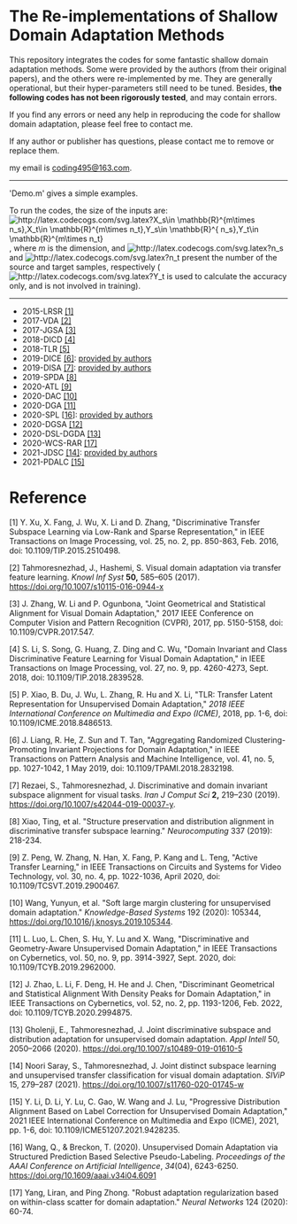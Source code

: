 # The Re-implementations of Shallow Domain Adaptation Methods

This repository integrates the codes for some fantastic shallow domain adaptation methods. Some were provided by the authors (from their original papers), and the others were re-implemented  by me. They are generally operational, but their hyper-parameters still need to be tuned. Besides,  **the following codes has not been rigorously tested**, and may contain errors. 

If you find any errors or need any help in reproducing the code for shallow domain adaptation, please feel free to contact me. 

If any author or publisher has questions, please contact me to remove or replace them.

my email is coding495@163.com.

---

'Demo.m' gives a simple examples. 

To run the codes, the size of the inputs are: <img src="http://latex.codecogs.com/svg.latex?X_s\in&space;\mathbb{R}^{m\times&space;n_s},X_t\in&space;\mathbb{R}^{m\times&space;n_t},Y_s\in&space;\mathbb{R}^{&space;n_s},Y_t\in&space;\mathbb{R}^{m\times&space;n_t}" title="http://latex.codecogs.com/svg.latex?X_s\in \mathbb{R}^{m\times n_s},X_t\in \mathbb{R}^{m\times n_t},Y_s\in \mathbb{R}^{ n_s},Y_t\in \mathbb{R}^{m\times n_t}" />, where *m* is the dimension, and <img src="http://latex.codecogs.com/svg.latex?n_s" title="http://latex.codecogs.com/svg.latex?n_s" /> and <img src="http://latex.codecogs.com/svg.latex?n_t" title="http://latex.codecogs.com/svg.latex?n_t" /> present the number of the source and target samples, respectively (<img src="http://latex.codecogs.com/svg.latex?Y_t" title="http://latex.codecogs.com/svg.latex?Y_t" /> is used to calculate the accuracy only, and is not involved in training).



---

- 2015-LRSR [[1]](https://ieeexplore.ieee.org/abstract/document/7360924)
- 2017-VDA [[2]](https://link.springer.com/article/10.1007/s10115-016-0944-x)
- 2017-JGSA [[3]](https://ieeexplore.ieee.org/document/8100030)
- 2018-DICD [[4]](https://ieeexplore.ieee.org/abstract/document/8362753/)
- 2018-TLR [[5]](https://ieeexplore.ieee.org/abstract/document/8486513)
- 2019-DICE [[6]](https://ieeexplore.ieee.org/abstract/document/8353356):  [provided by authors](https://liangjian.xyz/code/uda_code.rar)
- 2019-DISA [[7]](https://link.springer.com/article/10.1007/s42044-019-00037-y):  [provided by authors](https://github.com/jtahmores/DISA)
- 2019-SPDA [[8]](https://www.sciencedirect.com/science/article/pii/S0925231219300979)
- 2020-ATL [[9]](https://ieeexplore.ieee.org/abstract/document/8649674)
- 2020-DAC [[10]](https://www.sciencedirect.com/science/article/pii/S0950705119306082)
- 2020-DGA [[11]](https://ieeexplore.ieee.org/abstract/document/8961922/)
- 2020-SPL [[16](https://ojs.aaai.org/index.php/AAAI/article/view/6091)]: [provided by authors](https://github.com/hellowangqian/domain-adaptation-capls)
- 2020-DGSA [[12]](https://ieeexplore.ieee.org/abstract/document/9115265)
- 2020-DSL-DGDA [[13]](https://link.springer.com/article/10.1007/s10489-019-01610-5) 
- 2020-WCS-RAR [[17]](https://www.sciencedirect.com/science/article/pii/S0893608020300113)
- 2021-JDSC [[14]](https://link.springer.com/article/10.1007/s11760-020-01745-w):  [provided by authors](https://github.com/jtahmores/JDSC)
- 2021-PDALC [[15]](https://ieeexplore.ieee.org/abstract/document/9428235)

# Reference

[1] Y. Xu, X. Fang, J. Wu, X. Li and D. Zhang, "Discriminative Transfer Subspace Learning via Low-Rank and Sparse Representation," in IEEE Transactions on Image Processing, vol. 25, no. 2, pp. 850-863, Feb. 2016, doi: 10.1109/TIP.2015.2510498.

[2] Tahmoresnezhad, J., Hashemi, S. Visual domain adaptation via transfer feature learning. *Knowl Inf Syst* **50,** 585–605 (2017). https://doi.org/10.1007/s10115-016-0944-x

[3] J. Zhang, W. Li and P. Ogunbona, "Joint Geometrical and Statistical Alignment for Visual Domain Adaptation," 2017 IEEE Conference on Computer Vision and Pattern Recognition (CVPR), 2017, pp. 5150-5158, doi: 10.1109/CVPR.2017.547.

[4] S. Li, S. Song, G. Huang, Z. Ding and C. Wu, "Domain Invariant and Class Discriminative Feature Learning for Visual Domain Adaptation," in IEEE Transactions on Image Processing, vol. 27, no. 9, pp. 4260-4273, Sept. 2018, doi: 10.1109/TIP.2018.2839528.

[5] P. Xiao, B. Du, J. Wu, L. Zhang, R. Hu and X. Li, "TLR: Transfer Latent Representation for Unsupervised Domain Adaptation," *2018 IEEE International Conference on Multimedia and Expo (ICME)*, 2018, pp. 1-6, doi: 10.1109/ICME.2018.8486513.

[6] J. Liang, R. He, Z. Sun and T. Tan, "Aggregating Randomized Clustering-Promoting Invariant Projections for Domain Adaptation," in IEEE Transactions on Pattern Analysis and Machine Intelligence, vol. 41, no. 5, pp. 1027-1042, 1 May 2019, doi: 10.1109/TPAMI.2018.2832198.

[7] Rezaei, S., Tahmoresnezhad, J. Discriminative and domain invariant subspace alignment for visual tasks. *Iran J Comput Sci* **2,** 219–230 (2019). https://doi.org/10.1007/s42044-019-00037-y.

[8] Xiao, Ting, et al. "Structure preservation and distribution alignment in discriminative transfer subspace learning." *Neurocomputing* 337 (2019): 218-234.

[9] Z. Peng, W. Zhang, N. Han, X. Fang, P. Kang and L. Teng, "Active Transfer Learning," in IEEE Transactions on Circuits and Systems for Video Technology, vol. 30, no. 4, pp. 1022-1036, April 2020, doi: 10.1109/TCSVT.2019.2900467.

[10] Wang, Yunyun, et al. "Soft large margin clustering for unsupervised domain adaptation." *Knowledge-Based Systems* 192 (2020): 105344, https://doi.org/10.1016/j.knosys.2019.105344.

[11] L. Luo, L. Chen, S. Hu, Y. Lu and X. Wang, "Discriminative and Geometry-Aware Unsupervised Domain Adaptation," in IEEE Transactions on Cybernetics, vol. 50, no. 9, pp. 3914-3927, Sept. 2020, doi: 10.1109/TCYB.2019.2962000.

[12] J. Zhao, L. Li, F. Deng, H. He and J. Chen, "Discriminant Geometrical and Statistical Alignment With Density Peaks for Domain Adaptation," in IEEE Transactions on Cybernetics, vol. 52, no. 2, pp. 1193-1206, Feb. 2022, doi: 10.1109/TCYB.2020.2994875.

[13] Gholenji, E., Tahmoresnezhad, J. Joint discriminative subspace and distribution adaptation for unsupervised domain adaptation. *Appl Intell* 50, 2050–2066 (2020). https://doi.org/10.1007/s10489-019-01610-5

[14] Noori Saray, S., Tahmoresnezhad, J. Joint distinct subspace learning and unsupervised transfer classification for visual domain adaptation. *SIViP* 15, 279–287 (2021). https://doi.org/10.1007/s11760-020-01745-w

[15] Y. Li, D. Li, Y. Lu, C. Gao, W. Wang and J. Lu, "Progressive Distribution Alignment Based on Label Correction for Unsupervised Domain Adaptation," 2021 IEEE International Conference on Multimedia and Expo (ICME), 2021, pp. 1-6, doi: 10.1109/ICME51207.2021.9428235.

[16] Wang, Q., & Breckon, T. (2020). Unsupervised Domain Adaptation via Structured Prediction Based Selective Pseudo-Labeling. *Proceedings of the AAAI Conference on Artificial Intelligence*, *34*(04), 6243-6250. https://doi.org/10.1609/aaai.v34i04.6091

[17] Yang, Liran, and Ping Zhong. "Robust adaptation regularization based on within-class scatter for domain adaptation." *Neural Networks* 124 (2020): 60-74.